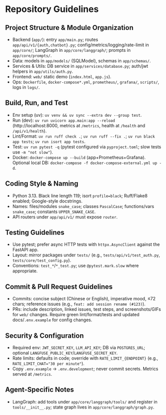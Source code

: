 # Repository Guidelines

## Project Structure & Module Organization
- Backend (`app/`): entry `app/main.py`; routes `app/api/v1/{auth,chatbot}.py`; config/metrics/logging/rate-limit in `app/core/`; LangGraph in `app/core/langgraph/`; prompts in `app/core/prompts/`.
- Data: models in `app/models/` (SQLModel), schemas in `app/schemas/`.
- Services & Utils: DB service in `app/services/database.py`; auth/jwt helpers in `app/utils/auth.py`.
- Frontend: `web/` static demo (`index.html`, `app.js`).
- Ops: `Dockerfile`, `docker-compose*.yml`, `prometheus/`, `grafana/`, `scripts/`, logs in `logs/`.

## Build, Run, and Test
- Env setup (uv): `uv venv && uv sync --extra dev --group test`.
- Run (dev): `uv run uvicorn app.main:app --reload` (http://localhost:8000, metrics at `/metrics`, health at `/health` and `/api/v1/health`).
- Lint/Format: `uv run ruff check .`; `uv run ruff --fix .`; `uv run black app tests`; `uv run isort app tests`.
- Test: `uv run pytest -q` (pytest configured via `pyproject.toml`; slow tests use `-m "not slow"`).
- Docker: `docker-compose up --build` (app+Prometheus+Grafana). Optional local DB: `docker-compose -f docker-compose-external.yml up -d`.

## Coding Style & Naming
- Python 3.13. Black line length 119; isort `profile=black`; Ruff/Flake8 enabled; Google-style docstrings.
- Names: files/modules `snake_case`; classes `PascalCase`; functions/vars `snake_case`; constants `UPPER_SNAKE_CASE`.
- API routers under `app/api/v1/` must expose `router`.

## Testing Guidelines
- Use pytest; prefer async HTTP tests with `httpx.AsyncClient` against the FastAPI app.
- Layout: mirror packages under `tests/` (e.g., `tests/api/v1/test_auth.py`, `tests/core/test_config.py`).
- Conventions: `test_*`/`*_test.py`; use `@pytest.mark.slow` where appropriate.

## Commit & Pull Request Guidelines
- Commits: concise subject (Chinese or English), imperative mood, ≤72 chars; reference issues (e.g., `feat: add session rename (#123)`).
- PRs: include description, linked issues, test steps, and screenshots/GIFs for `web/` changes. Require green lint/format/tests and updated docs/`.env.example` for config changes.

## Security & Configuration
- Required env: `JWT_SECRET_KEY`, `LLM_API_KEY`; DB via `POSTGRES_URL`; optional `LANGFUSE_PUBLIC_KEY`/`LANGFUSE_SECRET_KEY`.
- Rate limits: defaults in code; override with `RATE_LIMIT_{ENDPOINT}` (e.g., `RATE_LIMIT_CHAT="30 per minute"`).
- Copy `.env.example` → `.env.development`; never commit secrets. Metrics served at `/metrics`.

## Agent-Specific Notes
- LangGraph: add tools under `app/core/langgraph/tools/` and register in `tools/__init__.py`; state graph lives in `app/core/langgraph/graph.py`.

